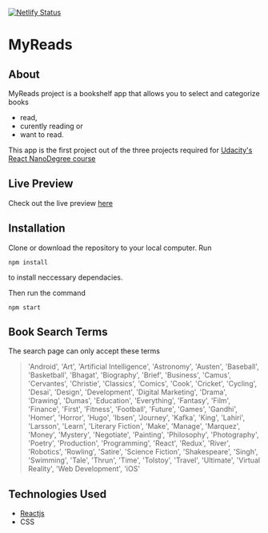 [![Netlify Status](https://api.netlify.com/api/v1/badges/cd57ea59-bdc3-4f09-9fee-df4d9d7405f3/deploy-status)](https://app.netlify.com/sites/cranky-brattain-9eea48/deploys)
# MyReads

## About
MyReads project is a bookshelf app that allows you to select and categorize books 
- read, 
- curently reading or 
- want to read.

This app is the first project out of the three projects required for [Udacity's React NanoDegree course](https://www.udacity.com/course/react-nanodegree/nd019) 

## Live Preview 
Check out the live preview [here](https://cranky-brattain-9eea48.netlify.app/) 
## Installation
Clone or download the repository to your local computer.
Run 
```npm
npm install
```
to install neccessary dependacies.

Then run the command
```npm
npm start
```
## Book Search Terms
The search page can only accept these terms
> 'Android', 'Art', 'Artificial Intelligence', 'Astronomy', 'Austen', 'Baseball', 'Basketball', 'Bhagat', 'Biography', 'Brief', 'Business', 'Camus', 'Cervantes', 'Christie', 'Classics', 'Comics', 'Cook', 'Cricket', 'Cycling', 'Desai', 'Design', 'Development', 'Digital Marketing', 'Drama', 'Drawing', 'Dumas', 'Education', 'Everything', 'Fantasy', 'Film', 'Finance', 'First', 'Fitness', 'Football', 'Future', 'Games', 'Gandhi', 'Homer', 'Horror', 'Hugo', 'Ibsen', 'Journey', 'Kafka', 'King', 'Lahiri', 'Larsson', 'Learn', 'Literary Fiction', 'Make', 'Manage', 'Marquez', 'Money', 'Mystery', 'Negotiate', 'Painting', 'Philosophy', 'Photography', 'Poetry', 'Production', 'Programming', 'React', 'Redux', 'River', 'Robotics', 'Rowling', 'Satire', 'Science Fiction', 'Shakespeare', 'Singh', 'Swimming', 'Tale', 'Thrun', 'Time', 'Tolstoy', 'Travel', 'Ultimate', 'Virtual Reality', 'Web Development', 'iOS'

## Technologies Used
 * [Reactjs](https://reactjs.org)
 * CSS
